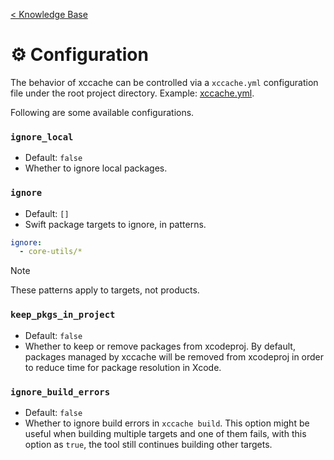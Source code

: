 [< Knowledge Base](README.md)

# ⚙️ Configuration

The behavior of xccache can be controlled via a `xccache.yml` configuration file under the root project directory. Example: [xccache.yml](/examples/xccache.yml).

Following are some available configurations.

### `ignore_local`
- Default: `false`
- Whether to ignore local packages.

### `ignore`
- Default: `[]`
- Swift package targets to ignore, in patterns.
```yml
ignore:
  - core-utils/*
```
> [!NOTE]
> These patterns apply to targets, not products.

### `keep_pkgs_in_project`
- Default: `false`
- Whether to keep or remove packages from xcodeproj. By default, packages managed by xccache will be removed from xcodeproj in order to reduce time for package resolution in Xcode.

### `ignore_build_errors`
- Default: `false`
- Whether to ignore build errors in `xccache build`. This option might be useful when building multiple targets and one of them fails, with this option as `true`, the tool still continues building other targets.
